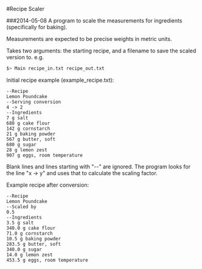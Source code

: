 #Recipe Scaler

###2014-05-08
A program to scale the measurements for ingredients (specifically for baking).

Measurements are expected to be precise weights in metric units.

Takes two arguments: the starting recipe, and a filename to save the scaled version to.
e.g. 

```Bash
$> Main recipe_in.txt recipe_out.txt
```

Initial recipe example (example_recipe.txt):

```
--Recipe
Lemon Poundcake
--Serving conversion
4 -> 2
--Ingredients
7 g salt
680 g cake flour
142 g cornstarch
21 g baking powder
567 g butter, soft
680 g sugar
28 g lemon zest
907 g eggs, room temperature
```

Blank lines and lines starting with "--" are ignored.
The program looks for the line "x -> y" and uses that to calculate the scaling factor.

Example recipe after conversion:

```
--Recipe
Lemon Poundcake
--Scaled by
0.5
--Ingredients
3.5 g salt
340.0 g cake flour
71.0 g cornstarch
10.5 g baking powder
283.5 g butter, soft
340.0 g sugar
14.0 g lemon zest
453.5 g eggs, room temperature
```